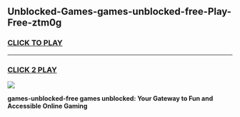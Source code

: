 
## Unblocked-Games-games-unblocked-free-Play-Free-ztm0g
<h3>
<a href="https://premium76.site?title=games-unblocked-free&ref=21A">CLICK TO PLAY</a></h3>
<hr>

<h3>
<a href="https://premium76.site?title=games-unblocked-free&ref=21A">CLICK 2 PLAY</a>
  
</h3>

<a href="https://premium76.site?title=games-unblocked-free&ref=21A"><img src="https://clearcache.store/games.png"></a>


**games-unblocked-free games unblocked: Your Gateway to Fun and Accessible Online Gaming**
